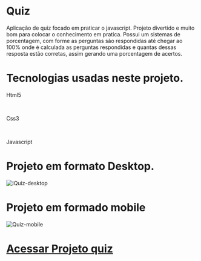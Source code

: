 # Quiz
<p> Aplicação de quiz focado em praticar o javascript. Projeto divertido e muito bom para colocar o conhecimento em pratica.
 Possui um sistemas de porcentagem, com forme as perguntas são respondidas até chegar ao 100% onde é calculada as perguntas respondidas e quantas dessas resposta estão corretas,     assim gerando uma porcentagem de acertos.</p>

# Tecnologias usadas neste projeto.

 <p>Html5</p>
  <br>
<p>Css3</p>
  <br>
<p> Javascript</p>


# Projeto em formato Desktop.

![iQuiz-desktop](https://user-images.githubusercontent.com/62466598/141509329-6a3023e4-8fe4-4481-8e69-b694461522fb.png)


# Projeto em formado mobile

![Quiz-mobile](https://user-images.githubusercontent.com/62466598/141510863-88b56e66-c88f-44b8-bc1f-76ff8ec044f7.png)



# [Acessar Projeto quiz](https://reinaldomantovani.github.io/Quiz/)


